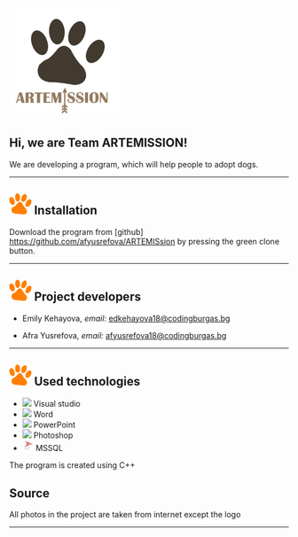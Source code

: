 <img src="Images/FINAL_LOGO_3.png" width="200">

## Hi, we are Team ARTEMISSION!


We are developing a program, which will help people to adopt dogs. 


---
 

## <img src="Images/ORANGE_PAW.png" width="40">  Installation 

Download the program from [github] https://github.com/afyusrefova/ARTEMISsion by pressing the green clone button. 

---

## <img src="Images/ORANGE_PAW.png" width="40"> Project developers
- Emily Kehayova, *email:* edkehayova18@codingburgas.bg

- Afra Yusrefova, *email:* afyusrefova18@codingburgas.bg

---

## <img src="Images/ORANGE_PAW.png" width="40"> Used technologies
- <img src="https://media.discordapp.net/attachments/815253581149896790/818134527842582578/Visual_Studio_Icon_2019.svg.png?width=541&height=541" width="20"> Visual studio
-  <img src="https://media.discordapp.net/attachments/815253581149896790/818133539903111188/Microsoft_Word_logo.png" width="20"> Word
- <img src="https://media.discordapp.net/attachments/815253581149896790/818136011359518780/kisspng-microsoft-powerpoint-computer-software-microsoft-o-5b3b3927c75c49.3318087715306079118166-rem.png" width="20"> PowerPoint
- <img src="https://media.discordapp.net/attachments/815253581149896790/818130499204939866/788px-Adobe_Photoshop_CC_icon.svg.png?width=555&height=541" width="20"> Photoshop
- <img src="Images/MICROSOFT-SQL-SERVER-LOGO.png" width="20"> MSSQL

 The program is created using C++
 ## Source
 
 All photos in the project are taken from internet except the logo
 
 ---
